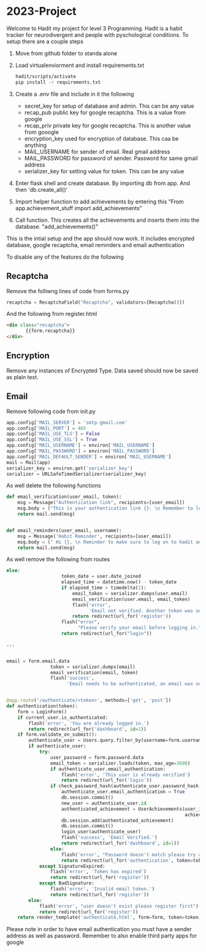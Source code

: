 # 2023-Project
Welcome to Hadit my project for level 3 Programming. 
Hadit is a habit tracker for neurodivergent and people with pyschological conditions. 
To setup there are a couple steps
1. Move from github folder to standa alone
2. Load virtualenviorment and install requirements.txt

    ````bash
    hadit/scripts/activate
    pip install -r requirements.txt
    ````
    
2. Create a .env file and include in it the following
    - secret_key for setup of database and admin. This can be any value
    - recap_pub public key for google recaptcha. This is a value from google
    - recap_priv private key for google recaptcha. This is another value from gooogle
    - encryption_key used for encryption of database. This caa be anything
    - MAIL_USERNAME for sender of email. Real gmail address
    - MAIL_PASSWORD for password of sender. Password for same gmail address
    - serializer_key for setting value for token. This can be any value
3. Enter flask shell and create database. By importing db from app. And then 'db.create_all()'
4. Import helper function to add achievements by entering this "From app.achievement_stuff import add_achievements"
5. Call function. This creates all the achievements and inserts them into the database. "add_achievements()"

This is the intial setup and the app should now work. 
It includes encrypted database, google recaptcha, email reminders and email authentication

To disable any of the features do the following

## Recaptcha
Remove the folliwng lines of code from forms.py

```python 
recaptcha = RecaptchaField("Recaptcha", validators=[Recaptcha()])
``` 

And the following from register.html
```html
<div class="recaptcha">
       {{form.recaptcha}}        
</div>
```

## Encryption
Remove any instances of Encrypted Type.
Data saved should now be saved as plain text.

## Email 
Remove following code from init.py

``` python
app.config['MAIL_SERVER'] = 'smtp.gmail.com'
app.config['MAIL_PORT'] = 465
app.config['MAIL_USE_TLS'] = False
app.config['MAIL_USE_SSL'] = True
app.config['MAIL_USERNAME'] = environ['MAIL_USERNAME']
app.config['MAIL_PASSWORD'] = environ['MAIL_PASSWORD']
app.config['MAIL_DEFAULT_SENDER'] = environ['MAIL_USERNAME']
mail = Mail(app)
serializer_key = environ.get('serializer_key')
serializer = URLSafeTimedSerializer(serializer_key)
```

As well delete the following functions 
```python 
def email_verification(user_email, token):
    msg = Message("Authentication link", recipients=[user_email])
    msg.body = ("This is your authentication link {}. \n Remember to log in with your defined username and password from registration.".format(url_for('authentication', token=token, _external=True)))
    return mail.send(msg)


def email_reminders(user_email, username):
    msg = Message('Habit Reminder', recipients=[user_email])
    msg.body = (" Hi {}, \n Reminder to make sure to log on to hadit and track your habits today".format(username))
    return mail.send(msg)
```
As well remove the following from routes 
```python
else:
                    token_date = user.date_joined
                    elapsed_time = datetime.now() - token_date
                    if elapsed_time > timedelta(1):
                        email_token = serializer.dumps(user.email)
                        email_verification(user.email, email_token)
                        flash('error',
                              'Email not verified. Another token was sent.')
                        return redirect(url_for('register'))
                    flash("error",
                          "Please verify your email before logging in.")
                    return redirect(url_for("login"))

... 


email = form.email.data
                token = serializer.dumps(email)
                email_verification(email, token)
                flash('success',
                      'Email needs to be authenticated, an email was sent to {}'.format(email))


@app.route('/authenticate/<token>', methods=['get', 'post'])
def authentication(token):
    form = LoginForm()
    if current_user.is_authenticated:
        flash('error', 'You are already logged in.')
        return redirect(url_for('dashboard', id=1))
    if form.validate_on_submit():
        authenticate_user = Users.query.filter_by(username=form.username.data).first()
        if authenticate_user:
            try:
                user_password = form.password.data
                email_token = serializer.loads(token, max_age=3600)
                if authenticate_user.email_authentication:
                    flash('error', 'This user is already verified')
                    return redirect(url_for('login'))
                if check_password_hash(authenticate_user.password_hash, user_password):
                    authenticate_user.email_authentication = True
                    db.session.commit()
                    new_user = authenticate_user.id
                    authenticated_achievement = UserAchievements(user_id=new_user,
                                                                 achievement_id=20)
                    db.session.add(authenticated_achievement)
                    db.session.commit()
                    login_user(authenticate_user)
                    flash('success', 'Email Verified.')
                    return redirect(url_for('dashboard', id=1))
                else:
                    flash('error', "Password doesn't match please try again")
                    return redirect(url_for('authentication', token=token))
            except SignatureExpired:
                flash('error', 'Token has expired')
                return redirect(url_for('register'))
            except BadSignature:
                flash('error', 'Invalid email token.')
                return redirect(url_for('register'))
        else:
            flash('error', "user doesn't exist please register first")
            return redirect(url_for('register'))
    return render_template('authenticate.html', form=form, token=token)

```

Please note in order to have email authentication you must have a sender address as well as password.
Remember to also enable third party apps for google
